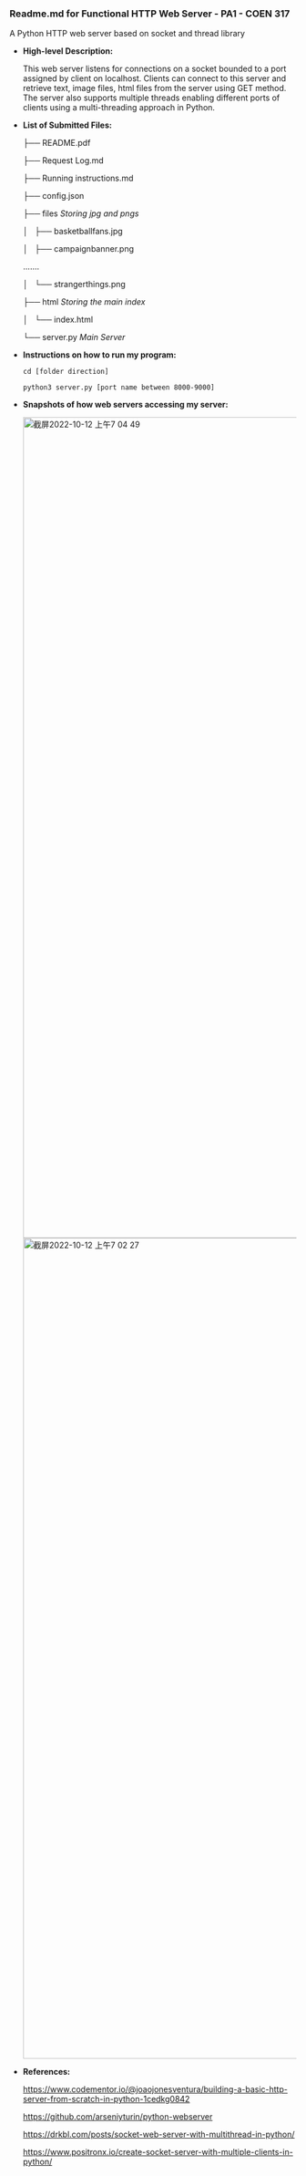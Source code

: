 ### Readme.md for Functional HTTP Web Server - PA1 - COEN 317

A Python HTTP web server based on socket and thread library
  
- **High-level Description:**  

  This web server listens for connections on a socket bounded to a port assigned by client on localhost. Clients can connect to this server and retrieve text, image files, html files from the server using GET method. The server also supports multiple threads enabling different ports of clients using a multi-threading approach in Python.
  
  
- **List of Submitted Files:**

    ├── README.pdf

    ├── Request Log.md 

    ├── Running instructions.md

    ├── config.json

    ├── files *Storing jpg and pngs*

    │   ├── basketballfans.jpg

    │   ├── campaignbanner.png
        
    .......
        
    │   └── strangerthings.png

    ├── html *Storing the main index*

    │   └── index.html

    └── server.py *Main Server*



- **Instructions on how to run my program:**

  `cd [folder direction]`
  
   `python3 server.py [port name between 8000-9000]`
   
  
   
- **Snapshots of how web servers accessing my server:**

  <img width="1440" alt="截屏2022-10-12 上午7 04 49" src="https://user-images.githubusercontent.com/20860329/195367254-ffac77ea-1943-45d9-89fd-ff8e59a7dc2b.png">
  
  <img width="1440" alt="截屏2022-10-12 上午7 02 27" src="https://user-images.githubusercontent.com/20860329/195367292-448b6078-906b-4b01-9f7f-8433be6f7b2b.png">




- **References:**

  https://www.codementor.io/@joaojonesventura/building-a-basic-http-server-from-scratch-in-python-1cedkg0842
  
  https://github.com/arseniyturin/python-webserver
  
  https://drkbl.com/posts/socket-web-server-with-multithread-in-python/
  
  https://www.positronx.io/create-socket-server-with-multiple-clients-in-python/

